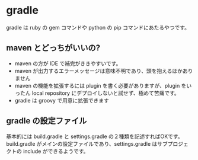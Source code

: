 # gradle

gradle は ruby の gem コマンドや python の pip コマンドにあたるやつです。

## maven とどっちがいいの?

 * maven の方が IDE で補完がききやすいです。
 * maven が出力するエラーメッセージは意味不明であり、頭を抱えるほかありません
 * maven の機能を拡張するには plugin を書く必要がありますが、plugin をいったん local repository にデプロイしないと試せず、極めて苦痛です。
 * gradle は groovy で用意に拡張できます

## gradle の設定ファイル

基本的には build.gradle と settings.gradle の２種類を記述すればOKです。
build.gradle がメインの設定ファイルであり、settings.gradle はサブプロジェクトの include ができるようです。
